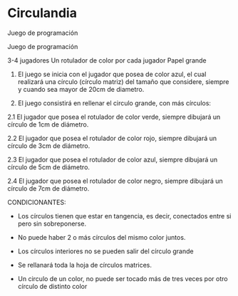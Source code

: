 # Circulandia
Juego de programación 

Juego de programación 

3-4 jugadores 
Un rotulador de color por cada jugador
Papel grande


1. El juego se inicia con el jugador que posea de color azul, el cual realizará una círculo (círculo matriz) del tamaño que considere, siempre y cuando sea mayor de 20cm de diametro.

2. El juego consistirá en rellenar el circulo grande, con más círculos:

  2.1 El jugador que posea el rotulador de color verde, siempre dibujará un círculo de 1cm de diámetro.
 
  2.2 El jugador que posea el rotulador de color rojo, siempre dibujará un círculo de 3cm de diámetro.
  
  2.3 El jugador que posea el rotulador de color azul, siempre dibujará un círculo de 5cm de diámetro.
  
  2.4 El jugador que posea el rotulador de color negro, siempre dibujará un círculo de 7cm de diámetro.
  
 
 
 
 
 CONDICIONANTES:
 
 - Los círculos tienen que estar en tangencia, es decir, conectados entre si pero sin sobreponerse.
 
 - No puede haber 2 o más círculos del mismo color juntos.
 
 - Los círculos interiores no se pueden salir del círculo grande
 
 - Se rellanará toda la hoja de círculos matrices. 
 
 - Un circulo de un color, no puede ser tocado más de tres veces por otro círculo de distinto color
 


